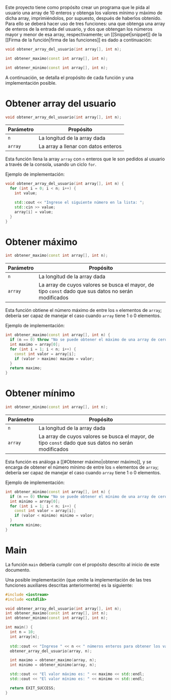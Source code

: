 Este proyecto tiene como propósito crear un programa que le pida al usuario una array de 10 enteros y obtenga los valores mínimo y máximo de dicha array, imprimiéndolos, por supuesto, después de haberlos obtenido. Para ello se deberá hacer uso de tres funciones: una que obtenga una array de enteros de la entrada del usuario, y dos que obtengan los números mayor y menor de esa array, respectivamente; un [[Snippet|snippet]] de la [[Firma de la función|firma de las funciones]] es dado a continuación:

```cpp
void obtener_array_del_usuario(int array[], int n);

int obtener_maximo(const int array[], int n); 

int obtener_minimo(const int array[], int n);
```

A continuación, se detalla el propósito de cada función y una implementación posible.
# Obtener array del usuario

```cpp
void obtener_array_del_usuario(int array[], int n);
```

| Parámetro | Propósito |
| ---- | ---- |
| `n` | La longitud de la array dada |
| `array` | La array a llenar con datos enteros |

Esta función llena la array `array` con `n` enteros que le son pedidos al usuario a través de la consola, usando un ciclo `for`.

Ejemplo de implementación:
```cpp
void obtener_array_del_usuario(int array[], int n) {
  for (int i = 0; i < n; i++) {
    int value;

    std::cout << "Ingrese el siguiente número en la lista: ";
    std::cin >> value;
    array[i] = value;
  }
}
```

# Obtener máximo

```cpp
int obtener_maximo(const int array[], int n); 
```

| Parámetro | Propósito |
| ---- | ---- |
| `n` | La longitud de la array dada |
| `array` | La array de cuyos valores se busca el mayor, de tipo `const` dado que sus datos no serán modificados |

Esta función obtiene el número máximo de entre los `n` elementos de `array`; debería ser capaz de manejar el caso cuando `array` tiene 1 o 0 elementos.

Ejemplo de implementación:
```cpp
int obtener_maximo(const int array[], int n) {
  if (n == 0) throw "No se puede obtener el máximo de una array de cero elementos";
  int maximo = array[0];
  for (int i = 1; i < n; i++) {
    const int valor = array[i];
    if (valor > maximo) maximo = valor;
  }
  return maximo;
}
```

# Obtener mínimo 

```cpp
int obtener_minimo(const int array[], int n); 
```

| Parámetro | Propósito |
| ---- | ---- |
| `n` | La longitud de la array dada |
| `array` | La array de cuyos valores se busca el mayor, de tipo `const` dado que sus datos no serán modificados |

Esta función es análoga a [[#Obtener máximo|obtener máximo]], y se encarga de obtener el número mínimo de entre los `n` elementos de `array`; debería ser capaz de manejar el caso cuando `array` tiene 1 o 0 elementos.

Ejemplo de implementación:
```cpp
int obtener_minimo(const int array[], int n) {
  if (n == 0) throw "No se puede obtener el mínimo de una array de cero elementos";
  int minimo = array[0];
  for (int i = 1; i < n; i++) {
    const int valor = array[i];
    if (valor < minimo) minimo = valor;
  }
  return minimo;
}
```

# Main

La función `main` debería cumplir con el propósito descrito al inicio de este documento.

Una posible implementación (que omite la implementación de las tres funciones auxiliares descritas anteriormente) es la siguiente:

```cpp
#include <iostream>
#include <cstdlib>

void obtener_array_del_usuario(int array[], int n);
int obtener_maximo(const int array[], int n); 
int obtener_minimo(const int array[], int n);

int main() {
  int n = 10;
  int array[n];
  
  std::cout << "Ingrese " << n << " números enteros para obtener los valores máximo y mínimo" << std::endl;
  obtener_array_del_usuario(array, n);

  int maximo = obtener_maximo(array, n);
  int minimo = obtener_minimo(array, n);

  std::cout << "El valor máximo es: " << maximo << std::endl;
  std::cout << "El valor mínimo es: " << minimo << std::endl;

  return EXIT_SUCCESS;
}
```

